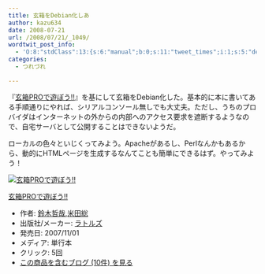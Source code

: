 ```yaml
---
title: 玄箱をDebian化しあ
author: kazu634
date: 2008-07-21
url: /2008/07/21/_1049/
wordtwit_post_info:
  - 'O:8:"stdClass":13:{s:6:"manual";b:0;s:11:"tweet_times";i:1;s:5:"delay";i:0;s:7:"enabled";i:1;s:10:"separation";s:2:"60";s:7:"version";s:3:"3.7";s:14:"tweet_template";b:0;s:6:"status";i:2;s:6:"result";a:0:{}s:13:"tweet_counter";i:2;s:13:"tweet_log_ids";a:1:{i:0;i:4155;}s:9:"hash_tags";a:0:{}s:8:"accounts";a:1:{i:0;s:7:"kazu634";}}'
categories:
  - つれづれ

---
```

<div class="section">
<p>
    『<a href="http://d.hatena.ne.jp/asin/4899772025" onclick="__gaTracker('send', 'event', 'outbound-article', 'http://d.hatena.ne.jp/asin/4899772025', '玄箱PROで遊ぼう!!');">玄箱PROで遊ぼう!!</a>』を基にして玄箱をDebian化した。基本的に本に書いてある手順通りにやれば、シリアルコンソール無しでも大丈夫。ただし、うちのプロバイダはインターネットの外からの内部へのアクセス要求を遮断するようなので、自宅サーバとして公開することはできないようだ。
</p>
  
<p>
    ローカルの色々といじくってみよう。Apacheがあるし、Perlなんかもあるから、動的にHTMLページを生成するなんてことも簡単にできるはず。やってみよう！
</p>
  
<div class="hatena-asin-detail">
<a href="http://www.amazon.co.jp/dp/4899772025/?tag=hatena_st1-22&ascsubtag=d-7ibv" onclick="__gaTracker('send', 'event', 'outbound-article', 'http://www.amazon.co.jp/dp/4899772025/?tag=hatena_st1-22&ascsubtag=d-7ibv', '');"><img src="https://images-na.ssl-images-amazon.com/images/I/41cWxWRg9IL._SL160_.jpg" class="hatena-asin-detail-image" alt="玄箱PROで遊ぼう!!" title="玄箱PROで遊ぼう!!" /></a></p> 
    
<div class="hatena-asin-detail-info">
<p class="hatena-asin-detail-title">
<a href="http://www.amazon.co.jp/dp/4899772025/?tag=hatena_st1-22&ascsubtag=d-7ibv" onclick="__gaTracker('send', 'event', 'outbound-article', 'http://www.amazon.co.jp/dp/4899772025/?tag=hatena_st1-22&ascsubtag=d-7ibv', '玄箱PROで遊ぼう!!');">玄箱PROで遊ぼう!!</a>
</p>
      
<ul>
<li>
<span class="hatena-asin-detail-label">作者:</span> <a href="http://d.hatena.ne.jp/keyword/%CE%EB%CC%DA%C5%AF%BA%C8" onclick="__gaTracker('send', 'event', 'outbound-article', 'http://d.hatena.ne.jp/keyword/%CE%EB%CC%DA%C5%AF%BA%C8', '鈴木哲哉');" class="keyword">鈴木哲哉</a>,<a href="http://d.hatena.ne.jp/keyword/%CA%C6%C5%C4%C1%ED" onclick="__gaTracker('send', 'event', 'outbound-article', 'http://d.hatena.ne.jp/keyword/%CA%C6%C5%C4%C1%ED', '米田総');" class="keyword">米田総</a>
</li>
<li>
<span class="hatena-asin-detail-label">出版社/メーカー:</span> <a href="http://d.hatena.ne.jp/keyword/%A5%E9%A5%C8%A5%EB%A5%BA" onclick="__gaTracker('send', 'event', 'outbound-article', 'http://d.hatena.ne.jp/keyword/%A5%E9%A5%C8%A5%EB%A5%BA', 'ラトルズ');" class="keyword">ラトルズ</a>
</li>
<li>
<span class="hatena-asin-detail-label">発売日:</span> 2007/11/01
</li>
<li>
<span class="hatena-asin-detail-label">メディア:</span> 単行本
</li>
<li>
<span class="hatena-asin-detail-label">クリック</span>: 5回
</li>
<li>
<a href="http://d.hatena.ne.jp/asin/4899772025" onclick="__gaTracker('send', 'event', 'outbound-article', 'http://d.hatena.ne.jp/asin/4899772025', 'この商品を含むブログ (10件) を見る');" target="_blank">この商品を含むブログ (10件) を見る</a>
</li>
</ul>
</div>
    
<div class="hatena-asin-detail-foot">
</div>
</div>
</div>
